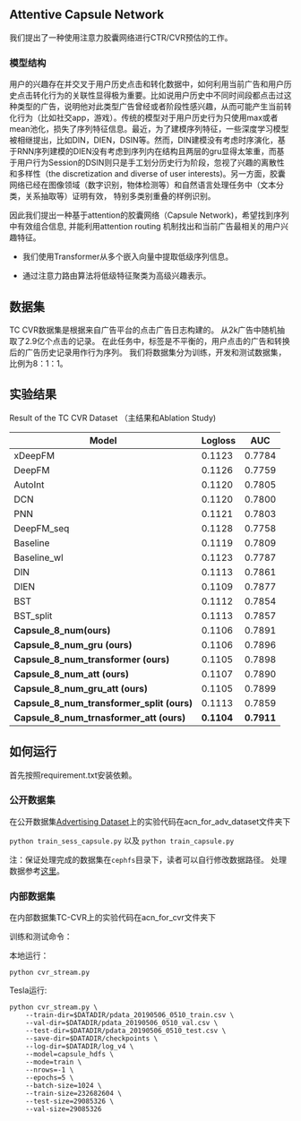 ## Attentive Capsule Network 

我们提出了一种使用注意力胶囊网络进行CTR/CVR预估的工作。

### 模型结构

用户的兴趣存在并交叉于用户历史点击和转化数据中，如何利用当前广告和用户历史点击转化行为的关联性显得极为重要。比如说用户历史中不同时间段都点击过这种类型的广告，说明他对此类型广告曾经或者阶段性感兴趣，从而可能产生当前转化行为（比如社交app，游戏）。传统的模型对于用户历史行为只使用max或者mean池化，损失了序列特征信息。最近，为了建模序列特征，一些深度学习模型被相继提出，比如DIN，DIEN，DSIN等。然而，DIN建模没有考虑时序演化，基于RNN序列建模的DIEN没有考虑到序列内在结构且两层的gru显得太笨重，而基于用户行为Session的DSIN则只是手工划分历史行为阶段，忽视了兴趣的离散性和多样性（the discretization and diverse of user interests)。另一方面，胶囊网络已经在图像领域（数字识别，物体检测等）和自然语言处理任务中（文本分类，关系抽取等）证明有效， 特别多类别重叠的样例识别。

因此我们提出一种基于attention的胶囊网络（Capsule Network)，希望找到序列中有效组合信息, 并能利用attention routing 机制找出和当前广告最相关的用户兴趣特征。

* 我们使用Transformer从多个嵌入向量中提取低级序列信息。

* 通过注意力路由算法将低级特征聚类为高级兴趣表示。

## 数据集

TC CVR数据集是根据来自广告平台的点击广告日志构建的。 从2k广告中随机抽取了2.9亿个点击的记录。 在此任务中，标签是不平衡的，用户点击的广告和转换后的广告历史记录用作行为序列。 我们将数据集分为训练，开发和测试数据集，比例为8：1：1。

## 实验结果

Result of the TC CVR Dataset （主结果和Ablation Study)

| Model                                      | Logloss    | AUC        |
| ------------------------------------------ | ---------- | ---------- |
| xDeepFM                                    | 0.1123     | 0.7784     |
| DeepFM                                     | 0.1126     | 0.7759     |
| AutoInt                                    | 0.1120     | 0.7805     |
| DCN                                        | 0.1120     | 0.7800     |
| PNN                                        | 0.1121     | 0.7803     |
| DeepFM_seq                                 | 0.1128     | 0.7758     |
| Baseline                                   | 0.1119     | 0.7809     |
| Baseline_wl                                | 0.1123     | 0.7787     |
| DIN                                        | 0.1113     | 0.7861     |
| DIEN                                       | 0.1109     | 0.7877     |
| BST                                        | 0.1112     | 0.7854     |
| BST_split                                  | 0.1113     | 0.7857     |
| **Capsule_8_num(ours)**                    | 0.1106     | 0.7891     |
| **Capsule_8_num_gru (ours)**               | 0.1106     | 0.7896     |
| **Capsule_8_num_transformer   (ours)**     | 0.1105     | 0.7898     |
| **Capsule_8_num_att (ours)**               | 0.1107     | 0.7890     |
| **Capsule_8_num_gru_att (ours)**           | 0.1105     | 0.7899     |
| **Capsule_8_num_transformer_split (ours)** | 0.1113     | 0.7859     |
| **Capsule_8_num_trnasformer_att  (ours)**  | **0.1104** | **0.7911** |

## 如何运行

首先按照requirement.txt安装依赖。

### 公开数据集

在公开数据集[Advertising Dataset](https://tianchi.aliyun.com/dataset/dataDetail?dataId=56)上的实验代码在acn_for_adv_dataset文件夹下

`python train_sess_capsule.py`  以及 `python train_capsule.py`

注：保证处理完成的数据集在`cephfs`目录下，读者可以自行修改数据路径。 处理数据参考[这里](<https://github.com/shenweichen/DSIN>)。

### 内部数据集

在内部数据集TC-CVR上的实验代码在acn_for_cvr文件夹下


训练和测试命令：

本地运行：

```shell
python cvr_stream.py
```

Tesla运行:

```shell
python cvr_stream.py \
	--train-dir=$DATADIR/pdata_20190506_0510_train.csv \
	--val-dir=$DATADIR/pdata_20190506_0510_val.csv \
	--test-dir=$DATADIR/pdata_20190506_0510_test.csv \
	--save-dir=$DATADIR/checkpoints \
	--log-dir=$DATADIR/log_v4 \
	--model=capsule_hdfs \
	--mode=train \
	--nrows=-1 \
	--epochs=5 \
	--batch-size=1024 \
	--train-size=232682604 \
	--test-size=29085326 \
	--val-size=29085326 
```
